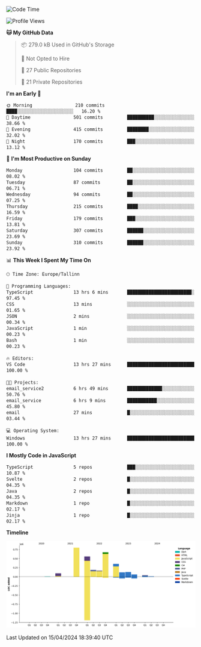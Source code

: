 <!--START_SECTION:waka-->
![Code Time](http://img.shields.io/badge/Code%20Time-788%20hrs%2045%20mins-blue)

![Profile Views](http://img.shields.io/badge/Profile%20Views-0-blue)

**🐱 My GitHub Data** 

> 📦 279.0 kB Used in GitHub's Storage 
 > 
> 🚫 Not Opted to Hire
 > 
> 📜 27 Public Repositories 
 > 
> 🔑 21 Private Repositories 
 > 
**I'm an Early 🐤** 

```text
🌞 Morning                210 commits         ████░░░░░░░░░░░░░░░░░░░░░   16.20 % 
🌆 Daytime                501 commits         ██████████░░░░░░░░░░░░░░░   38.66 % 
🌃 Evening                415 commits         ████████░░░░░░░░░░░░░░░░░   32.02 % 
🌙 Night                  170 commits         ███░░░░░░░░░░░░░░░░░░░░░░   13.12 % 
```
📅 **I'm Most Productive on Sunday** 

```text
Monday                   104 commits         ██░░░░░░░░░░░░░░░░░░░░░░░   08.02 % 
Tuesday                  87 commits          ██░░░░░░░░░░░░░░░░░░░░░░░   06.71 % 
Wednesday                94 commits          ██░░░░░░░░░░░░░░░░░░░░░░░   07.25 % 
Thursday                 215 commits         ████░░░░░░░░░░░░░░░░░░░░░   16.59 % 
Friday                   179 commits         ███░░░░░░░░░░░░░░░░░░░░░░   13.81 % 
Saturday                 307 commits         ██████░░░░░░░░░░░░░░░░░░░   23.69 % 
Sunday                   310 commits         ██████░░░░░░░░░░░░░░░░░░░   23.92 % 
```


📊 **This Week I Spent My Time On** 

```text
🕑︎ Time Zone: Europe/Tallinn

💬 Programming Languages: 
TypeScript               13 hrs 6 mins       ████████████████████████░   97.45 % 
CSS                      13 mins             ░░░░░░░░░░░░░░░░░░░░░░░░░   01.65 % 
JSON                     2 mins              ░░░░░░░░░░░░░░░░░░░░░░░░░   00.34 % 
JavaScript               1 min               ░░░░░░░░░░░░░░░░░░░░░░░░░   00.23 % 
Bash                     1 min               ░░░░░░░░░░░░░░░░░░░░░░░░░   00.23 % 

🔥 Editors: 
VS Code                  13 hrs 27 mins      █████████████████████████   100.00 % 

🐱‍💻 Projects: 
email_service2           6 hrs 49 mins       █████████████░░░░░░░░░░░░   50.76 % 
email_service            6 hrs 9 mins        ███████████░░░░░░░░░░░░░░   45.80 % 
email                    27 mins             █░░░░░░░░░░░░░░░░░░░░░░░░   03.44 % 

💻 Operating System: 
Windows                  13 hrs 27 mins      █████████████████████████   100.00 % 
```

**I Mostly Code in JavaScript** 

```text
TypeScript               5 repos             ███░░░░░░░░░░░░░░░░░░░░░░   10.87 % 
Svelte                   2 repos             █░░░░░░░░░░░░░░░░░░░░░░░░   04.35 % 
Java                     2 repos             █░░░░░░░░░░░░░░░░░░░░░░░░   04.35 % 
Markdown                 1 repo              █░░░░░░░░░░░░░░░░░░░░░░░░   02.17 % 
Jinja                    1 repo              █░░░░░░░░░░░░░░░░░░░░░░░░   02.17 % 
```



**Timeline**

![Lines of Code chart](https://raw.githubusercontent.com/Piilu/Piilu/main/assets/bar_graph.png)


 Last Updated on 15/04/2024 18:39:40 UTC
<!--END_SECTION:waka-->